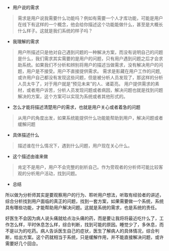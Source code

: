 
 - 用户说的需求

> 需求是用户说我需要什么功能吗？例如有需要一个人才库功能，可能是用户在线下有这样的一个概念，他会给你描述这个功能能做什么，甚至是大概长什么样子。这就是我们系统的样子吗？

 - 我理解的需求

> 用户所描述只是他对自己遇到问题的一种解决方案，而没有说明自己的问题是什么，我们需求其实需要的是用户的问题，只有用户遇到问题之后才会求助系统。如果我们不分析和辨别将用户的描述当做需求，没有解决用户的问题，用户是不接受。用户不直接提供需求。
需求是影藏在用户工作的问题,或许用户自己都没有发现这些问题，但是被分析人员发现了，那这样的分析人员太牛了，对于用户就是“预见未来”的人、诸葛亮。
用户提供需求的素材，或者用户诉苦，分析人员发现问题或者病因，解决问题也就是找到问题解决的方案，这个方案可以实现为系统或者其他形式的。

 - 怎么才能将描述清楚用户的需求，也就是用户关心或者着急的问题
 
 >从用户的角度出发，如果系统能提供什么功能能帮助到用户，解决问题或者缓解问题
 - 具体描述什么
 > 描述谁在什么情况下，遇到什么问题，用户现在关心什么。
 - 这个描述由谁来做
 > 肯定不是用户，用户不会完整的剖析自己。作为旁观者的分析师可能比较客观的分析用户活动，找到问题。


 - 总结

 所以做为分析师其实是要观察用户的行为、聆听用户想法，听取有经验者的讲述，综合分析找到用户面临的真正的问题，找到一套方案，如果需要做一个系统，系统具有哪些功能，才能帮助用户解决问题。这就是系统的需求，也是系统的责任。

 好医生不会因为病人说头痛就给点治头痛的药，而是要让我将将最近吃什么了，工作怎么样，平时休息怎么样，综合判断，找到可能的原因。睡觉少了，多休息，而不是以为的吃药。病人告诉医生自己的症状，医生了解病人的具体情况，综合判断，给出方案。这个药就相当于系统，只是缓解作用，并不能直接解决问题，或许需要好几个回合。

